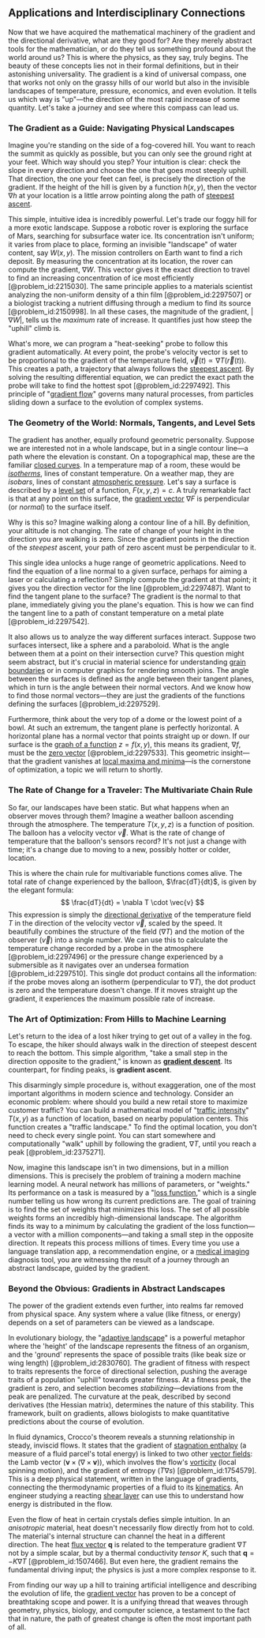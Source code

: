 ## Applications and Interdisciplinary Connections

Now that we have acquired the mathematical machinery of the gradient and the directional derivative, what are they good for? Are they merely abstract tools for the mathematician, or do they tell us something profound about the world around us? This is where the physics, as they say, truly begins. The beauty of these concepts lies not in their formal definitions, but in their astonishing universality. The gradient is a kind of universal compass, one that works not only on the grassy hills of our world but also in the invisible landscapes of temperature, pressure, economics, and even evolution. It tells us which way is "up"—the direction of the most rapid increase of some quantity. Let's take a journey and see where this compass can lead us.

### The Gradient as a Guide: Navigating Physical Landscapes

Imagine you're standing on the side of a fog-covered hill. You want to reach the summit as quickly as possible, but you can only see the ground right at your feet. Which way should you step? Your intuition is clear: check the slope in every direction and choose the one that goes most steeply uphill. That direction, the one your feet can feel, is precisely the direction of the gradient. If the height of the hill is given by a function $h(x,y)$, then the vector $\nabla h$ at your location is a little arrow pointing along the path of [steepest ascent](@article_id:196451).

This simple, intuitive idea is incredibly powerful. Let's trade our foggy hill for a more exotic landscape. Suppose a robotic rover is exploring the surface of Mars, searching for subsurface water ice. Its concentration isn't uniform; it varies from place to place, forming an invisible "landscape" of water content, say $W(x, y)$. The mission controllers on Earth want to find a rich deposit. By measuring the concentration at its location, the rover can compute the gradient, $\nabla W$. This vector gives it the exact direction to travel to find an increasing concentration of ice most efficiently [@problem_id:2215030]. The same principle applies to a materials scientist analyzing the non-uniform density of a thin film [@problem_id:2297507] or a biologist tracking a nutrient diffusing through a medium to find its source [@problem_id:2150998]. In all these cases, the magnitude of the gradient, $|\nabla W|$, tells us the *maximum* rate of increase. It quantifies just how steep the "uphill" climb is.

What's more, we can program a "heat-seeking" probe to follow this gradient automatically. At every point, the probe's velocity vector is set to be proportional to the gradient of the temperature field, $\vec{v}(t) \propto \nabla T(\vec{r}(t))$. This creates a path, a trajectory that always follows the [steepest ascent](@article_id:196451). By solving the resulting differential equation, we can predict the exact path the probe will take to find the hottest spot [@problem_id:2297492]. This principle of "[gradient flow](@article_id:173228)" governs many natural processes, from particles sliding down a surface to the evolution of complex systems.

### The Geometry of the World: Normals, Tangents, and Level Sets

The gradient has another, equally profound geometric personality. Suppose we are interested not in a whole landscape, but in a single contour line—a path where the elevation is constant. On a topographical map, these are the familiar [closed curves](@article_id:264025). In a temperature map of a room, these would be *[isotherms](@article_id:151399)*, lines of constant temperature. On a weather map, they are *isobars*, lines of constant [atmospheric pressure](@article_id:147138). Let's say a surface is described by a [level set](@article_id:636562) of a function, $F(x,y,z) = c$. A truly remarkable fact is that at any point on this surface, the [gradient vector](@article_id:140686) $\nabla F$ is perpendicular (or *normal*) to the surface itself.

Why is this so? Imagine walking along a contour line of a hill. By definition, your altitude is not changing. The rate of change of your height in the direction you are walking is zero. Since the gradient points in the direction of the *steepest* ascent, your path of zero ascent must be perpendicular to it.

This single idea unlocks a huge range of geometric applications. Need to find the equation of a line normal to a given surface, perhaps for aiming a laser or calculating a reflection? Simply compute the gradient at that point; it gives you the direction vector for the line [@problem_id:2297487]. Want to find the tangent plane to the surface? The gradient is the normal to that plane, immediately giving you the plane's equation. This is how we can find the tangent line to a path of constant temperature on a metal plate [@problem_id:2297542].

It also allows us to analyze the way different surfaces interact. Suppose two surfaces intersect, like a sphere and a paraboloid. What is the angle between them at a point on their intersection curve? This question might seem abstract, but it's crucial in material science for understanding [grain boundaries](@article_id:143781) or in computer graphics for rendering smooth joins. The angle between the surfaces is defined as the angle between their tangent planes, which in turn is the angle between their normal vectors. And we know how to find those normal vectors—they are just the gradients of the functions defining the surfaces [@problem_id:2297529].

Furthermore, think about the very top of a dome or the lowest point of a bowl. At such an extremum, the tangent plane is perfectly horizontal. A horizontal plane has a normal vector that points straight up or down. If our surface is the [graph of a function](@article_id:158776) $z = f(x,y)$, this means its gradient, $\nabla f$, must be the [zero vector](@article_id:155695) [@problem_id:2297533]. This geometric insight—that the gradient vanishes at [local maxima and minima](@article_id:273515)—is the cornerstone of optimization, a topic we will return to shortly.

### The Rate of Change for a Traveler: The Multivariate Chain Rule

So far, our landscapes have been static. But what happens when an observer moves through them? Imagine a weather balloon ascending through the atmosphere. The temperature $T(x,y,z)$ is a function of position. The balloon has a velocity vector $\vec{v}$. What is the rate of change of temperature that the balloon's sensors record? It's not just a change with time; it's a change due to moving to a new, possibly hotter or colder, location.

This is where the chain rule for multivariable functions comes alive. The total rate of change experienced by the balloon, $\frac{dT}{dt}$, is given by the elegant formula:
$$
\frac{dT}{dt} = \nabla T \cdot \vec{v}
$$
This expression is simply the [directional derivative](@article_id:142936) of the temperature field $T$ in the direction of the velocity vector $\vec{v}$, scaled by the speed. It beautifully combines the structure of the field ($\nabla T$) and the motion of the observer ($\vec{v}$) into a single number. We can use this to calculate the temperature change recorded by a probe in the atmosphere [@problem_id:2297496] or the pressure change experienced by a submersible as it navigates over an undersea formation [@problem_id:2297510]. This single dot product contains all the information: if the probe moves along an isotherm (perpendicular to $\nabla T$), the dot product is zero and the temperature doesn't change. If it moves straight up the gradient, it experiences the maximum possible rate of increase.

### The Art of Optimization: From Hills to Machine Learning

Let's return to the idea of a lost hiker trying to get out of a valley in the fog. To escape, the hiker should always walk in the direction of steepest descent to reach the bottom. This simple algorithm, "take a small step in the direction opposite to the gradient," is known as **[gradient descent](@article_id:145448)**. Its counterpart, for finding peaks, is **gradient ascent**.

This disarmingly simple procedure is, without exaggeration, one of the most important algorithms in modern science and technology. Consider an economic problem: where should you build a new retail store to maximize customer traffic? You can build a mathematical model of "[traffic intensity](@article_id:262987)" $T(x,y)$ as a function of location, based on nearby population centers. This function creates a "traffic landscape." To find the optimal location, you don't need to check every single point. You can start somewhere and computationally "walk" uphill by following the gradient, $\nabla T$, until you reach a peak [@problem_id:2375271].

Now, imagine this landscape isn't in two dimensions, but in a million dimensions. This is precisely the problem of training a modern machine learning model. A neural network has millions of parameters, or "weights." Its performance on a task is measured by a "[loss function](@article_id:136290)," which is a single number telling us how wrong its current predictions are. The goal of training is to find the set of weights that minimizes this loss. The set of all possible weights forms an incredibly high-dimensional landscape. The algorithm finds its way to a minimum by calculating the gradient of the loss function—a vector with a million components—and taking a small step in the opposite direction. It repeats this process millions of times. Every time you use a language translation app, a recommendation engine, or a [medical imaging](@article_id:269155) diagnosis tool, you are witnessing the result of a journey through an abstract landscape, guided by the gradient.

### Beyond the Obvious: Gradients in Abstract Landscapes

The power of the gradient extends even further, into realms far removed from physical space. Any system where a value (like fitness, or energy) depends on a set of parameters can be viewed as a landscape.

In evolutionary biology, the "[adaptive landscape](@article_id:153508)" is a powerful metaphor where the 'height' of the landscape represents the fitness of an organism, and the 'ground' represents the space of possible traits (like beak size or wing length) [@problem_id:2830760]. The gradient of fitness with respect to traits represents the force of directional selection, pushing the average traits of a population "uphill" towards greater fitness. At a fitness peak, the gradient is zero, and selection becomes *stabilizing*—deviations from the peak are penalized. The curvature at the peak, described by second derivatives (the Hessian matrix), determines the nature of this stability. This framework, built on gradients, allows biologists to make quantitative predictions about the course of evolution.

In fluid dynamics, Crocco's theorem reveals a stunning relationship in steady, inviscid flows. It states that the gradient of [stagnation enthalpy](@article_id:192393) (a measure of a fluid parcel's total energy) is linked to two other [vector fields](@article_id:160890): the Lamb vector ($\mathbf{v} \times (\nabla \times \mathbf{v})$), which involves the flow's [vorticity](@article_id:142253) (local spinning motion), and the gradient of entropy ($T \nabla s$) [@problem_id:1754579]. This is a deep physical statement, written in the language of gradients, connecting the thermodynamic properties of a fluid to its [kinematics](@article_id:172824). An engineer studying a reacting [shear layer](@article_id:274129) can use this to understand how energy is distributed in the flow.

Even the flow of heat in certain crystals defies simple intuition. In an *anisotropic* material, heat doesn't necessarily flow directly from hot to cold. The material's internal structure can channel the heat in a different direction. The heat [flux vector](@article_id:273083) $\mathbf{q}$ is related to the temperature gradient $\nabla T$ not by a simple scalar, but by a thermal conductivity *tensor* $K$, such that $\mathbf{q} = -K \nabla T$ [@problem_id:1507466]. But even here, the gradient remains the fundamental driving input; the physics is just a more complex response to it.

From finding our way up a hill to training artificial intelligence and describing the evolution of life, the [gradient vector](@article_id:140686) has proven to be a concept of breathtaking scope and power. It is a unifying thread that weaves through geometry, physics, biology, and computer science, a testament to the fact that in nature, the path of greatest change is often the most important path of all.